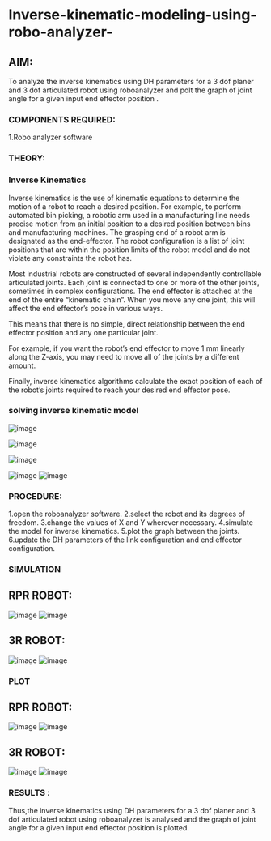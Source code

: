 # Inverse-kinematic-modeling-using-robo-analyzer-

 
## AIM: 
To analyze the inverse kinematics using DH parameters for a 3 dof planer and 3 dof articulated robot using roboanalyzer and polt the graph of joint angle for a given  input end effector position .


### COMPONENTS REQUIRED:
1.Robo analyzer software  


### THEORY: 
  
### Inverse Kinematics
 

Inverse kinematics is the use of kinematic equations to determine the motion of a robot to reach a desired position. For example, to perform automated bin picking, a robotic arm used in a manufacturing line needs precise motion from an initial position to a desired position between bins and manufacturing machines. The grasping end of a robot arm is designated as the end-effector. The robot configuration is a list of joint positions that are within the position limits of the robot model and do not violate any constraints the robot has.

 Most industrial robots are constructed of several independently controllable articulated joints. Each joint is connected to one or more of the other joints, sometimes in complex configurations. The end effector is attached at the end of the entire “kinematic chain”. When you move any one joint, this will affect the end effector’s pose in various ways.

This means that there is no simple, direct relationship between the end effector position and any one particular joint.

For example, if you want the robot’s end effector to move 1 mm linearly along the Z-axis, you may need to move all of the joints by a different amount.

Finally, inverse kinematics algorithms calculate the exact position of each of the robot’s joints required to reach your desired end effector pose.

### solving inverse kinematic model 
![image](https://user-images.githubusercontent.com/36288975/170622829-3fe97ef7-8ef1-44af-afae-b0954871aa0c.png)


![image](https://user-images.githubusercontent.com/36288975/170622902-f48fd9c7-f2ec-4fd5-904b-ea51be8298c3.png)

![image](https://user-images.githubusercontent.com/36288975/170622934-a3fd7f77-7eb2-4408-b66d-d6e3adbd1f99.png)

![image](https://user-images.githubusercontent.com/36288975/170622982-9c4d8b23-1563-4e17-9616-87bcc4f4501d.png)
![image](https://user-images.githubusercontent.com/36288975/170623020-f27efc12-bb58-4f62-840d-af544ac6689e.png)

### PROCEDURE:
1.open the roboanalyzer software.
2.select the robot and its degrees of freedom.
3.change the values of X and Y wherever necessary.
4.simulate the model for inverse kinematics.
5.plot the graph between the joints.
6.update the DH parameters of the link configuration and end effector configuration.

### SIMULATION 
## RPR ROBOT:
![image](https://github.com/Augustine0306/Inverse-kinematic-modeling-using-robo-analyzer-/assets/119404460/49e3809f-c43e-4dea-8f4c-fad80e32f111)
![image](https://github.com/Augustine0306/Inverse-kinematic-modeling-using-robo-analyzer-/assets/119404460/c44972ff-f4da-47a7-9c80-1b0f64b59af7)

## 3R ROBOT:
![image](https://github.com/Augustine0306/Inverse-kinematic-modeling-using-robo-analyzer-/assets/119404460/19290da8-ee0e-49e7-9489-c131f3162536)
![image](https://github.com/Augustine0306/Inverse-kinematic-modeling-using-robo-analyzer-/assets/119404460/4a95e518-6db5-413c-ae42-0c9b109c33fb)

 ### PLOT 
 ## RPR ROBOT:
 ![image](https://github.com/Augustine0306/Inverse-kinematic-modeling-using-robo-analyzer-/assets/119404460/ebdcab5d-8862-476a-b347-fe39d841f936)
![image](https://github.com/Augustine0306/Inverse-kinematic-modeling-using-robo-analyzer-/assets/119404460/fa11e0d1-fb5e-4816-96a7-af21b4d83998)

## 3R ROBOT:
![image](https://github.com/Augustine0306/Inverse-kinematic-modeling-using-robo-analyzer-/assets/119404460/80d1ca11-d060-4029-bb93-9218b9e000e0)
![image](https://github.com/Augustine0306/Inverse-kinematic-modeling-using-robo-analyzer-/assets/119404460/ca896628-b330-421a-9c53-83b71c433aed)

### RESULTS :
Thus,the inverse kinematics using DH parameters for a 3 dof planer and 3 dof articulated robot using roboanalyzer is analysed and the graph of joint angle for a given input end effector position is plotted.
 
 
 
 
 
 
 
